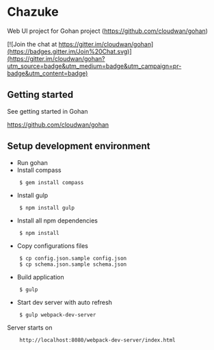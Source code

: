 Chazuke
============

Web UI project for Gohan project
(https://github.com/cloudwan/gohan)

[![Join the chat at https://gitter.im/cloudwan/gohan](https://badges.gitter.im/Join%20Chat.svg)](https://gitter.im/cloudwan/gohan?utm_source=badge&utm_medium=badge&utm_campaign=pr-badge&utm_content=badge)

Getting started
------------------------------------

See getting started in Gohan

https://github.com/cloudwan/gohan

Setup development environment
------------------------------------

- Run gohan
- Install compass
```
    $ gem install compass
```
- Install gulp
```
    $ npm install gulp
```
- Install all npm dependencies
```
    $ npm install
``` 
- Copy configurations files
```
    $ cp config.json.sample config.json
    $ cp schema.json.sample schema.json
```
- Build application
```
    $ gulp
```
- Start dev server with auto refresh
```
    $ gulp webpack-dev-server
```
 Server starts on 
```
    http://localhost:8080/webpack-dev-server/index.html
```
